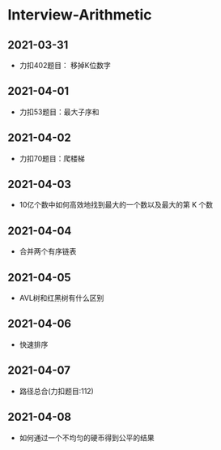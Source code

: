 # Interview-Arithmetic

## 2021-03-31
* 力扣402题目： 移掉K位数字

## 2021-04-01
* 力扣53题目：最大子序和

## 2021-04-02
* 力扣70题目：爬楼梯

## 2021-04-03
* 10亿个数中如何高效地找到最大的一个数以及最大的第 K 个数

## 2021-04-04
* 合并两个有序链表

## 2021-04-05
* AVL树和红黑树有什么区别

## 2021-04-06
* 快速排序

## 2021-04-07
* 路径总合(力扣题目:112)

## 2021-04-08
* 如何通过一个不均匀的硬币得到公平的结果